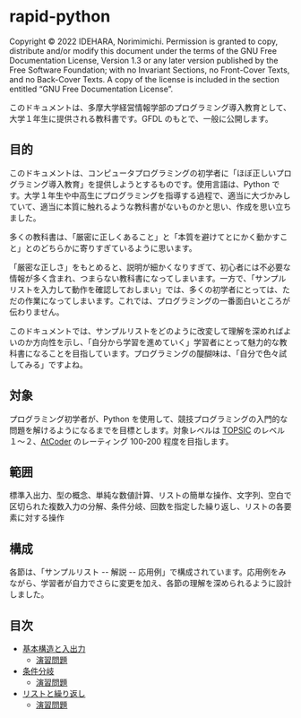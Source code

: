 # rapid-python

Copyright © 2022 IDEHARA, Norimimichi. Permission is granted to copy, distribute and/or modify this document under the terms of the GNU Free Documentation License, Version 1.3 or any later version published by the Free Software Foundation; with no Invariant Sections, no Front-Cover Texts, and no Back-Cover Texts. A copy of the license is included in the section entitled “GNU Free Documentation License”.

このドキュメントは、多摩大学経営情報学部のプログラミング導入教育として、大学１年生に提供される教科書です。GFDL のもとで、一般に公開します。

## 目的

このドキュメントは、コンピュータプログラミングの初学者に「ほぼ正しいプログラミング導入教育」を提供しようとするものです。使用言語は、Python です。大学１年生や中高生にプログラミングを指導する過程で、適当に大づかみしていて、適当に本質に触れるような教科書がないものかと思い、作成を思い立ちました。


多くの教科書は、「厳密に正しくあること」と「本質を避けてとにかく動かすこと」とのどちらかに寄りすぎているように思います。

「厳密な正しさ」をもとめると、説明が細かくなりすぎて、初心者には不必要な情報が多く含まれ、つまらない教科書になってしまいます。一方で、「サンプルリストを入力して動作を確認しておしまい」では、多くの初学者にとっては、ただの作業になってしまいます。これでは、プログラミングの一番面白いところが伝わりません。

このドキュメントでは、サンプルリストをどのように改変して理解を深めればよいのか方向性を示し、「自分から学習を進めていく」学習者にとって魅力的な教科書になることを目指しています。プログラミングの醍醐味は、「自分で色々試してみる」ですよね。


## 対象

プログラミング初学者が、Python を使用して、競技プログラミングの入門的な問題を解けるようになるまでを目標とします。対象レベルは [TOPSIC](https://topsic.org) のレベル１〜２、[AtCoder](https://atcoder.jp/) のレーティング 100-200 程度を目指します。

## 範囲

標準入出力、型の概念、単純な数値計算、リストの簡単な操作、文字列、空白で区切られた複数入力の分解、条件分岐、回数を指定した繰り返し、リストの各要素に対する操作

## 構成

各節は、「サンプルリスト -- 解説 -- 応用例」で構成されています。応用例をみながら、学習者が自力でさらに変更を加え、各節の理解を深められるように設計しました。

## 目次
- [基本構造と入出力](/rapid-python-0.md)
  - [演習問題](/rapid-python-prob0.md)
- [条件分岐](/rapid-python-1.md)
  - [演習問題](/rapid-python-prob1.md)
- [リストと繰り返し](/rapid-python-2.md)
  - [演習問題](/rapid-python-prob2.md)
